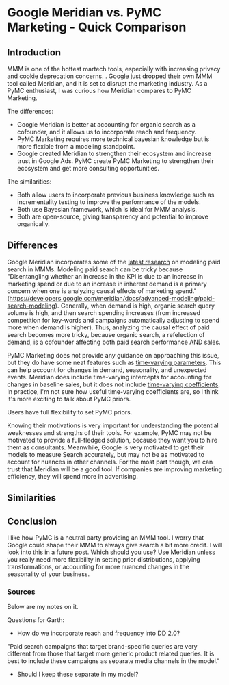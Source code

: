 # Google Meridian vs. PyMC Marketing - Quick Comparison

## Introduction

MMM is one of the hottest martech tools, especially with increasing privacy and cookie deprecation concerns. <Reference Gartner report>. Google just dropped their own MMM tool called Meridian, and it is set to disrupt the marketing industry. As a PyMC enthusiast, I was curious how Meridian compares to PyMC Marketing.  

The differences:

* Google Meridian is better at accounting for organic search as a cofounder, and it allows us to incorporate reach and frequency.
* PyMC Marketing requires more technical bayesian knowledge but is more flexible from a modeling standpoint. 
* Google created Meridian to strengthen their ecosystem and increase trust in Google Ads. PyMC create PyMC Marketing to strengthen their ecosystem and get more consulting opportunities. 

The similarities:

* Both allow users to incorporate previous business knowledge such as incrementality testing to improve the performance of the models.
* Both use Bayesian framework, which is ideal for MMM analysis.
* Both are open-source, giving transparency and potential to improve organically.


## Differences


Google Meridian incorporates some of the [latest research](https://research.google/pubs/bias-correction-for-paid-search-in-media-mix-modeling/) on modeling paid search in MMMs. Modeling paid search can be tricky because "Disentangling whether an increase in the KPI is due to an increase in marketing spend or due to an increase in inherent demand is a primary concern when one is analyzing causal effects of marketing spend."(https://developers.google.com/meridian/docs/advanced-modeling/paid-search-modeling). Generally, when demand is high, organic search query volume is high, and then search spending increases (from increased competition for key-words and campaigns automatically adjusting to spend more when demand is higher). Thus, analyzing the causal effect of paid search becomes more tricky, because organic search, a refelection of demand, is a cofounder affecting both paid search performance AND sales. 

PyMC Marketing does not provide any guidance on approaching this issue, but they do have some neat features such as [time-varying parameters](https://www.pymc-marketing.io/en/stable/notebooks/mmm/mmm_tvp_example.html). This can help account for changes in demand, seasonality, and unexpected events. Meridian does include time-varying intercepts for accounting for changes in baseline sales, but it does not include [time-varying coefficients](https://www.pymc-marketing.io/en/stable/guide/mmm/comparison.html). In practice, I'm not sure how useful time-varying coefficients are, so I think it's more exciting to talk about PyMC priors. 

Users have full flexibility to set PyMC priors. 




Knowing their motivations is very important for understanding the potential weaknesses and strengths of their tools. For example, PyMC may not be motivated to provide a full-fledged solution, because they want you to hire them as consultants. Meanwhile, Google is very motivated to get their models to measure Search accurately, but may not be as motivated to account for nuances in other channels. For the most part though, we can trust that Meridian will be a good tool. If companies are improving marketing efficiency, they will spend more in advertising. 

## Similarities



## Conclusion

I like how PyMC is a neutral party providing an MMM tool. I worry that Google could shape their MMM to always give search a bit more credit. I will look into this in a future post. Which should you use? Use Meridian unless you really need more flexibility in setting prior distributions, applying transformations, or accounting for more nuanced changes in the seasonality of your business. 

### Sources




Below are my notes on it.

Questions for Garth:

* How do we incorporate reach and frequency into DD 2.0? 

"Paid search campaigns that target brand-specific queries are very different from those that target more generic product related queries. It is best to include these campaigns as separate media channels in the model."

* Should I keep these separate in my model?




